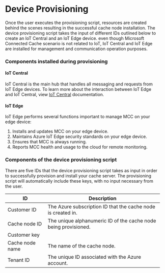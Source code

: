 # Device Provisioning

Once the user executes the provisioning script, resources are created behind the scenes resulting in the successful cache node installation. 
The device provisioning script takes the input of different IDs outlined below to create an IoT Central and an IoT Edge device. even though Microsoft Connected Cache scenario is not related to IoT, IoT Central and IoT Edge are installed for management and communication operation purposes. 

### Components installed during provisioning

#### IoT Central

IoT Central is the main hub that handles all messaging and requests from IoT Edge devices. To learn more about the interaction between IoT Edge and IoT Central, view [IoT Central](https://docs.microsoft.com/en-us/azure/iot-central/core/concepts-iot-edge) documentation.

#### IoT Edge

IoT Edge performs several functions important to manage MCC on your edge device:

1. Installs and updates MCC on your edge device.
1. Maintains Azure IoT Edge security standards on your edge device.
1. Ensures that MCC is always running.
1. Reports MCC health and usage to the cloud for remote monitoring.

### Components of the device provisioning script

There are five IDs that the device provisioning script takes as input in order to successfully provision and install your cache server. The provisioning script will automatically include these keys, with no input necessary from the user.

| ID | Description |
| -- | --- |
| Customer ID | The Azure subscription ID that the cache node is created in. |
| Cache node ID | The unique alphanumeric ID of the cache node being provisioned. |
| Customer key | |
| Cache node name | The name of the cache node. |
| Tenant ID | The unique ID associated with the Azure account. |

